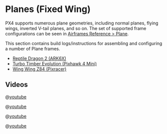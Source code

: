 # Planes (Fixed Wing)

PX4 supports numerous plane geometries, including normal planes, flying wings, inverted V-tail planes, and so on.
The set of supported frame configurations can be seen in [Airframes Reference > Plane](../airframes/airframe_reference.md#plane).

This section contains build logs/instructions for assembling and configuring a number of Plane frames.

- [Reptile Dragon 2 (ARK6X)](../frames_plane/reptile_dragon_2.md)
- [Turbo Timber Evolution (Pixhawk 4 Mini)](../frames_plane/turbo_timber_evolution.md)
- [Wing Wing Z84 (Pixracer)](../frames_plane/wing_wing_z84.md)

## Videos

@[youtube](https://www.youtube.com/watch?v=VqNWwIPWJb0&ab_channel=ChrisSeto)

@[youtube](https://www.youtube.com/watch?v=vMFCi3G5s6E)

@[youtube](https://youtu.be/1DUV7QjcXrA)

@[youtube](https://www.youtube.com/watch?v=8m4_NpTQn0E&vq=hd720)

